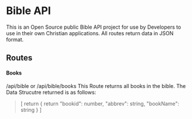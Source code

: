 # Bible API
This is an Open Source public Bible API project for use by Developers to use in their own Christian applications.
All routes return data in JSON format.

## Routes

#### Books
/api/bible or /api/bible/books
This Route returns all books in the bible. The Data Strucutre returned is as follows:
> [  return
>   {  return
>     "bookid": number,
>     "abbrev": string,
>     "bookName": string
>   }
> ]

